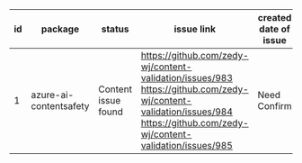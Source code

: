 
| id | package | status | issue link | created date of issue | update date of issue | run date of pipeline | pipeline run link |
|----|---------|--------|------------|-----------------------|----------------------| ---------------------| ----------------- |
| 1 | azure-ai-contentsafety | Content issue found | https://github.com/zedy-wj/content-validation/issues/983 https://github.com/zedy-wj/content-validation/issues/984 https://github.com/zedy-wj/content-validation/issues/985  | Need Confirm | Need Confirm | 4/15/2025 7:15:07 AM | https://dev.azure.com/v-wenjyu/content-validation-automation/_build/results?buildId=33 |